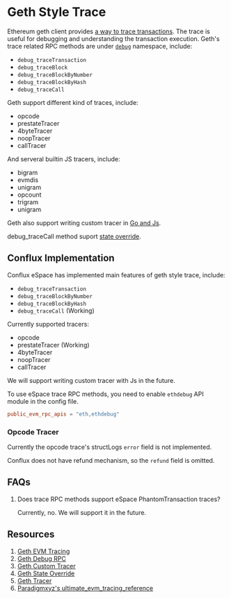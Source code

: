 # Geth Style Trace

Ethereum geth client provides [a way to trace transactions](https://geth.ethereum.org/docs/developers/evm-tracing). The trace is useful for debugging and understanding the transaction execution. Geth's trace related RPC methods are under [`debug`](https://geth.ethereum.org/docs/interacting-with-geth/rpc/ns-debug#debugtracetransaction) namespace, include:

- `debug_traceTransaction`
- `debug_traceBlock`
- `debug_traceBlockByNumber`
- `debug_traceBlockByHash`
- `debug_traceCall`

Geth support different kind of traces, include:

- opcode
- prestateTracer
- 4byteTracer
- noopTracer
- callTracer

And serveral builtin JS tracers, include:

- bigram
- evmdis
- unigram
- opcount
- trigram
- unigram

Geth also support writing custom tracer in [Go and Js](https://geth.ethereum.org/docs/developers/evm-tracing/custom-tracer).

debug_traceCall method suport [state override](https://geth.ethereum.org/docs/developers/evm-tracing/built-in-tracers#state-overrides).

## Conflux Implementation

Conflux eSpace has implemented main features of geth style trace, include:

- `debug_traceTransaction`
- `debug_traceBlockByNumber`
- `debug_traceBlockByHash`
- `debug_traceCall` (Working)

Currently supported tracers:

- opcode
- prestateTracer (Working)
- 4byteTracer
- noopTracer
- callTracer

We will support writing custom tracer with Js in the future.

To use eSpace trace RPC methods, you need to enable `ethdebug` API module in the config file.

```toml
public_evm_rpc_apis = "eth,ethdebug"
```

### Opcode Tracer

Currently the opcode trace's structLogs `error` field is not implemented.

Conflux does not have refund mechanism, so the `refund` field is omitted.

## FAQs

1. Does trace RPC methods support eSpace PhantomTransaction traces?
    
    Currently, no. We will support it in the future.

## Resources

1. [Geth EVM Tracing](https://geth.ethereum.org/docs/developers/evm-tracing)
2. [Geth Debug RPC](https://geth.ethereum.org/docs/interacting-with-geth/rpc/ns-debug)
3. [Geth Custom Tracer](https://geth.ethereum.org/docs/developers/evm-tracing/custom-tracer)
4. [Geth State Override](https://geth.ethereum.org/docs/developers/evm-tracing/built-in-tracers#state-overrides)
5. [Geth Tracer](https://geth.ethereum.org/docs/developers/evm-tracing/built-in-tracers)
6. [Paradigmxyz's ultimate_evm_tracing_reference](https://github.com/paradigmxyz/ultimate_evm_tracing_reference)